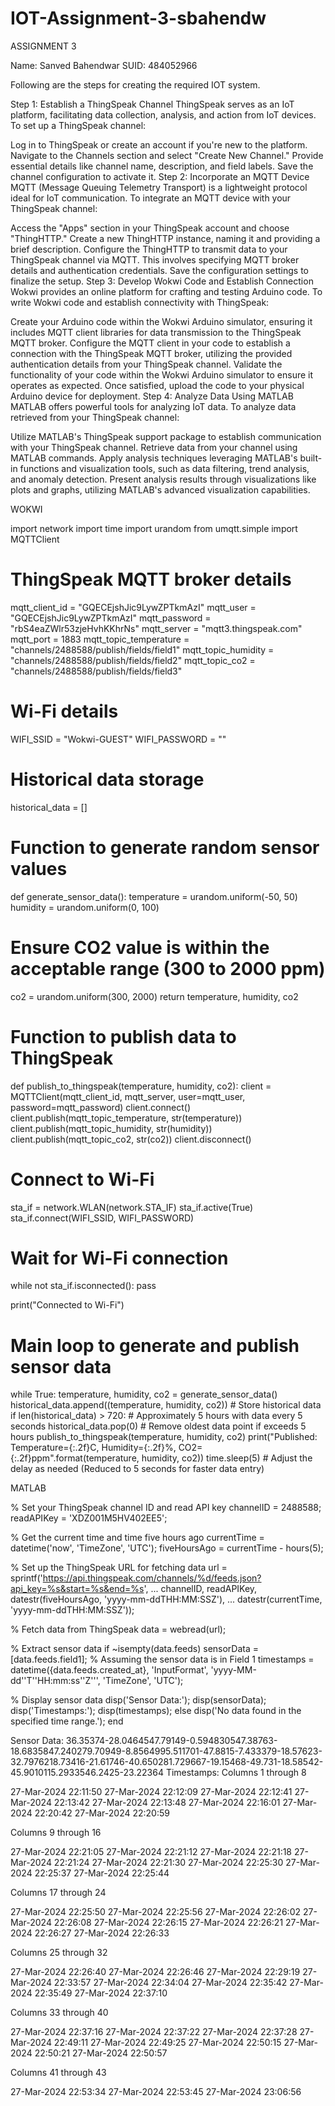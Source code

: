 # IOT-Assignment-3-sbahendw

ASSIGNMENT 3

Name: Sanved Bahendwar
SUID: 484052966


Following are the steps for creating the required IOT system.

Step 1: Establish a ThingSpeak Channel
ThingSpeak serves as an IoT platform, facilitating data collection, analysis, and action from IoT devices. To set up a ThingSpeak channel:

Log in to ThingSpeak or create an account if you're new to the platform.
Navigate to the Channels section and select "Create New Channel."
Provide essential details like channel name, description, and field labels.
Save the channel configuration to activate it.
Step 2: Incorporate an MQTT Device
MQTT (Message Queuing Telemetry Transport) is a lightweight protocol ideal for IoT communication. To integrate an MQTT device with your ThingSpeak channel:

Access the "Apps" section in your ThingSpeak account and choose "ThingHTTP."
Create a new ThingHTTP instance, naming it and providing a brief description.
Configure the ThingHTTP to transmit data to your ThingSpeak channel via MQTT. This involves specifying MQTT broker details and authentication credentials.
Save the configuration settings to finalize the setup.
Step 3: Develop Wokwi Code and Establish Connection
Wokwi provides an online platform for crafting and testing Arduino code. To write Wokwi code and establish connectivity with ThingSpeak:

Create your Arduino code within the Wokwi Arduino simulator, ensuring it includes MQTT client libraries for data transmission to the ThingSpeak MQTT broker.
Configure the MQTT client in your code to establish a connection with the ThingSpeak MQTT broker, utilizing the provided authentication details from your ThingSpeak channel.
Validate the functionality of your code within the Wokwi Arduino simulator to ensure it operates as expected.
Once satisfied, upload the code to your physical Arduino device for deployment.
Step 4: Analyze Data Using MATLAB
MATLAB offers powerful tools for analyzing IoT data. To analyze data retrieved from your ThingSpeak channel:

Utilize MATLAB's ThingSpeak support package to establish communication with your ThingSpeak channel.
Retrieve data from your channel using MATLAB commands.
Apply analysis techniques leveraging MATLAB's built-in functions and visualization tools, such as data filtering, trend analysis, and anomaly detection.
Present analysis results through visualizations like plots and graphs, utilizing MATLAB's advanced visualization capabilities.



WOKWI

import network
import time
import urandom
from umqtt.simple import MQTTClient


# ThingSpeak MQTT broker details
mqtt_client_id = "GQECEjshJic9LywZPTkmAzI"
mqtt_user = "GQECEjshJic9LywZPTkmAzI"
mqtt_password = "rbS4eaZWlr53zjeHvhKKhrNs"
mqtt_server = "mqtt3.thingspeak.com"
mqtt_port = 1883
mqtt_topic_temperature = "channels/2488588/publish/fields/field1"
mqtt_topic_humidity = "channels/2488588/publish/fields/field2"
mqtt_topic_co2 = "channels/2488588/publish/fields/field3"


# Wi-Fi details
WIFI_SSID = "Wokwi-GUEST"
WIFI_PASSWORD = ""


# Historical data storage
historical_data = []


# Function to generate random sensor values
def generate_sensor_data():
   temperature = urandom.uniform(-50, 50)
   humidity = urandom.uniform(0, 100)
   # Ensure CO2 value is within the acceptable range (300 to 2000 ppm)
   co2 = urandom.uniform(300, 2000)
   return temperature, humidity, co2


# Function to publish data to ThingSpeak
def publish_to_thingspeak(temperature, humidity, co2):
   client = MQTTClient(mqtt_client_id, mqtt_server, user=mqtt_user, password=mqtt_password)
   client.connect()
   client.publish(mqtt_topic_temperature, str(temperature))
   client.publish(mqtt_topic_humidity, str(humidity))
   client.publish(mqtt_topic_co2, str(co2))
   client.disconnect()


# Connect to Wi-Fi
sta_if = network.WLAN(network.STA_IF)
sta_if.active(True)
sta_if.connect(WIFI_SSID, WIFI_PASSWORD)


# Wait for Wi-Fi connection
while not sta_if.isconnected():
   pass


print("Connected to Wi-Fi")


# Main loop to generate and publish sensor data
while True:
   temperature, humidity, co2 = generate_sensor_data()
   historical_data.append((temperature, humidity, co2))  # Store historical data
   if len(historical_data) > 720:  # Approximately 5 hours with data every 5 seconds
       historical_data.pop(0)  # Remove oldest data point if exceeds 5 hours
   publish_to_thingspeak(temperature, humidity, co2)
   print("Published: Temperature={:.2f}C, Humidity={:.2f}%, CO2={:.2f}ppm".format(temperature, humidity, co2))
   time.sleep(5)  # Adjust the delay as needed (Reduced to 5 seconds for faster data entry)

MATLAB  


% Set your ThingSpeak channel ID and read API key
channelID = 2488588;
readAPIKey = 'XDZ001M5HV402EE5';

% Get the current time and time five hours ago
currentTime = datetime('now', 'TimeZone', 'UTC');
fiveHoursAgo = currentTime - hours(5);

% Set up the ThingSpeak URL for fetching data
url = sprintf('https://api.thingspeak.com/channels/%d/feeds.json?api_key=%s&start=%s&end=%s', ...
             channelID, readAPIKey, datestr(fiveHoursAgo, 'yyyy-mm-ddTHH:MM:SSZ'), ...
             datestr(currentTime, 'yyyy-mm-ddTHH:MM:SSZ'));

% Fetch data from ThingSpeak
data = webread(url);

% Extract sensor data
if ~isempty(data.feeds)
   sensorData = [data.feeds.field1]; % Assuming the sensor data is in Field 1
   timestamps = datetime({data.feeds.created_at}, 'InputFormat', 'yyyy-MM-dd''T''HH:mm:ss''Z''', 'TimeZone', 'UTC');
  
   % Display sensor data
   disp('Sensor Data:');
   disp(sensorData);
   disp('Timestamps:');
   disp(timestamps);
else
   disp('No data found in the specified time range.');
end




Sensor Data:
36.35374-28.0464547.79149-0.594830547.38763-18.6835847.240279.70949-8.8564995.511701-47.8815-7.433379-18.57623-32.7976218.73416-21.61746-40.650281.729667-19.15468-49.731-18.58542-45.9010115.2933546.2425-23.22364
Timestamps:
Columns 1 through 8

   27-Mar-2024 22:11:50   27-Mar-2024 22:12:09   27-Mar-2024 22:12:41   27-Mar-2024 22:13:42   27-Mar-2024 22:13:48   27-Mar-2024 22:16:01   27-Mar-2024 22:20:42   27-Mar-2024 22:20:59

Columns 9 through 16

   27-Mar-2024 22:21:05   27-Mar-2024 22:21:12   27-Mar-2024 22:21:18   27-Mar-2024 22:21:24   27-Mar-2024 22:21:30   27-Mar-2024 22:25:30   27-Mar-2024 22:25:37   27-Mar-2024 22:25:44

Columns 17 through 24

   27-Mar-2024 22:25:50   27-Mar-2024 22:25:56   27-Mar-2024 22:26:02   27-Mar-2024 22:26:08   27-Mar-2024 22:26:15   27-Mar-2024 22:26:21   27-Mar-2024 22:26:27   27-Mar-2024 22:26:33

Columns 25 through 32

   27-Mar-2024 22:26:40   27-Mar-2024 22:26:46   27-Mar-2024 22:29:19   27-Mar-2024 22:33:57   27-Mar-2024 22:34:04   27-Mar-2024 22:35:42   27-Mar-2024 22:35:49   27-Mar-2024 22:37:10

Columns 33 through 40

   27-Mar-2024 22:37:16   27-Mar-2024 22:37:22   27-Mar-2024 22:37:28   27-Mar-2024 22:49:11   27-Mar-2024 22:49:25   27-Mar-2024 22:50:15   27-Mar-2024 22:50:21   27-Mar-2024 22:50:57

Columns 41 through 43

   27-Mar-2024 22:53:34   27-Mar-2024 22:53:45   27-Mar-2024 23:06:56








